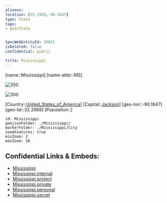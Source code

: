 ```yaml
---
aliases: 
location: [32.2989,-90.1847]
type: State
tags:
- geo/State


SpocWebEntityId: 36051
isDeleted: false
confidential: public

title: Mississippi
---
```

[name::Mississippi]
[name-abbr::MS]

![350](geo/Continent/North-America/United_States_of_America/Mississippi/Coat_of_arms_of_Mississippi.svg)

![350](geo/Continent/North-America/United_States_of_America/Mississippi/Flag_of_Mississippi.svg)

[Country::[United_States_of_America](geo/Continent/North-America/United_States_of_America.md)]
[Capital::[Jackson](geo/Continent/North-America/United_States_of_America/Mississippi/City/Jackson.md)]
[geo-lon::-90.1847]
[geo-lat::32.2989]
[Population::]



```leaflet
id: Mississippi
geojsonFolder: ./Mississippi/
markerFolder: ./Mississippi/City
zoomFeatures: true 
minZoom: 2 
maxZoom: 18
```


## Confidential Links & Embeds: 
- [Mississippi](../../../../../_public/geo/Continent/North-America/United_States_of_America/Mississippi.md) 
- [Mississippi.internal](../../../../../_internal/geo/Continent/North-America/United_States_of_America/Mississippi.internal.md) 
- [Mississippi.protect](../../../../../_protect/geo/Continent/North-America/United_States_of_America/Mississippi.protect.md) 
- [Mississippi.private](../../../../../_private/geo/Continent/North-America/United_States_of_America/Mississippi.private.md) 
- [Mississippi.personal](../../../../../_personal/geo/Continent/North-America/United_States_of_America/Mississippi.personal.md) 
- [Mississippi.secret](../../../../../_secret/geo/Continent/North-America/United_States_of_America/Mississippi.secret.md) 
